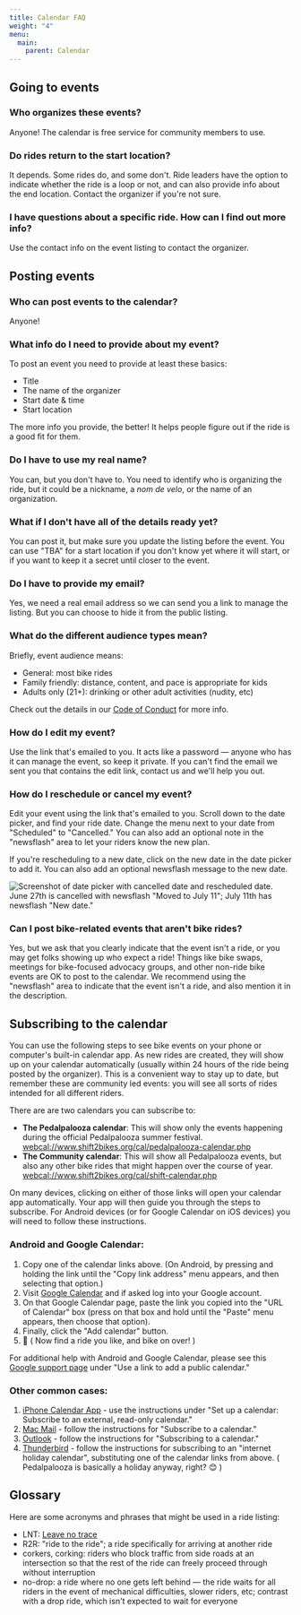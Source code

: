 ```yaml
---
title: Calendar FAQ
weight: "4"
menu:
  main:
    parent: Calendar
---
```

## Going to events

### Who organizes these events?

Anyone! The calendar is free service for community members to use.

### Do rides return to the start location?

It depends. Some rides do, and some don't. Ride leaders have the option to indicate whether the ride is a loop or not, and can also provide info about the end location. Contact the organizer if you're not sure.

### I have questions about a specific ride. How can I find out more info?

Use the contact info on the event listing to contact the organizer.

## Posting events

### Who can post events to the calendar?

Anyone!

### What info do I need to provide about my event?

To post an event you need to provide at least these basics:

* Title
* The name of the organizer
* Start date & time
* Start location

The more info you provide, the better! It helps people figure out if the ride is a good fit for them.

### Do I have to use my real name?

You can, but you don't have to. You need to identify who is organizing the ride, but it could be a nickname, a *nom de velo*, or the name of an organization.

### What if I don't have all of the details ready yet?

You can post it, but make sure you update the listing before the event. You can use "TBA" for a start location if you don't know yet where it will start, or if you want to keep it a secret until closer to the event.

### Do I have to provide my email?

Yes, we need a real email address so we can send you a link to manage the listing. But you can choose to hide it from the public listing.

### What do the different audience types mean?

Briefly, event audience means: 

* General: most bike rides
* Family friendly: distance, content, and pace is appropriate for kids
* Adults only (21+): drinking or other adult activities (nudity, etc)

Check out the details in our [Code of Conduct](/pages/shift-code-of-conduct/#3-expected-behavior) for more info.

### How do I edit my event?

Use the link that's emailed to you. It acts like a password — anyone who has it can manage the event, so keep it private. If you can't find the email we sent you that contains the edit link, contact us and we'll help you out.

### How do I reschedule or cancel my event?

Edit your event using the link that's emailed to you. Scroll down to the date picker, and find your ride date. Change the menu next to your date from "Scheduled" to "Cancelled." You can also add an optional note in the "newsflash" area to let your riders know the new plan.

If you're rescheduling to a new date, click on the new date in the date picker to add it. You can also add an optional newsflash message to the new date.

![Screenshot of date picker with cancelled date and rescheduled date. June 27th is cancelled with newsflash "Moved to July 11"; July 11th has newsflash "New date."](/images/uploads/rescheduling-a-ride.png)

### Can I post bike-related events that aren't bike rides?

Yes, but we ask that you clearly indicate that the event isn't a ride, or you may get folks showing up who expect a ride! Things like bike swaps, meetings for bike-focused advocacy groups, and other non-ride bike events are OK to post to the calendar. We recommend using the "newsflash" area to indicate that the event isn't a ride, and also mention it in the description.

## Subscribing to the calendar

You can use the following steps to see bike events on your phone or computer's built-in calendar app. As new rides are created, they will show up on your calendar automatically (usually within 24 hours of the ride being posted by the organizer). This is a convenient way to stay up to date, but remember these are community led events: you will see all sorts of rides intended for all different riders.

There are are two calendars you can subscribe to:

* **The Pedalpalooza calendar**: This will show only the events happening during the official Pedalpalooza summer festival. <webcal://www.shift2bikes.org/cal/pedalpalooza-calendar.php>
* **The Community calendar**: This will show all Pedalpalooza events, but also any other bike rides that might happen over the course of year. <webcal://www.shift2bikes.org/cal/shift-calendar.php>

On many devices, clicking on either of those links will open your calendar app automatically. Your app will then guide you through the steps to subscribe. For Android devices (or for Google Calendar on iOS devices) you will need to follow these instructions.

### Android and Google Calendar:

1. Copy one of the calendar links above. (On Android, by pressing and holding the link until the "Copy link address" menu appears, and then selecting that option.)
2. Visit [Google Calendar](https://calendar.google.com/calendar/u/0/r/settings/addbyurl) and if asked log into your Google account.
3. On that Google Calendar page, paste the link you copied into the "URL of Calendar" box (press on that box and hold until the "Paste" menu appears, then choose that option).
4. Finally, click the "Add calendar" button.
5. 🎉 ( Now find a ride you like, and bike on over! )

For additional help with Android and Google Calendar, please see this [Google support page](https://support.google.com/calendar/answer/37100) under "Use a link to add a public calendar."

### Other common cases:

1. [iPhone Calendar App](https://support.apple.com/guide/iphone/use-multiple-calendars-iph3d1110d4/ios) - use the instructions under "Set up a calendar: Subscribe to an external, read-only calendar."
2. [Mac Mail](https://support.apple.com/guide/calendar/subscribe-to-calendars-icl1022/mac) - follow the instructions for "Subscribe to a calendar."
3. [Outlook](https://support.microsoft.com/en-us/office/import-or-subscribe-to-a-calendar-in-outlook-on-the-web-503ffaf6-7b86-44fe-8dd6-8099d95f38df) - follow the instructions for "Subscribing to a calendar."
4. [Thunderbird](https://support.mozilla.org/en-US/kb/adding-a-holiday-calendar) - follow the instructions for subscribing to an "internet holiday calendar", substituting one of the calendar links from above.  ( Pedalpalooza is basically a holiday anyway, right? 😊 )

## Glossary

Here are some acronyms and phrases that might be used in a ride listing: 

* LNT: [Leave no trace](https://en.wikipedia.org/wiki/Leave_No_Trace)
* R2R: "ride to the ride"; a ride specifically for arriving at another ride
* corkers, corking: riders who block traffic from side roads at an intersection so that the rest of the ride can freely proceed through without interruption
* no-drop: a ride where no one gets left behind — the ride waits for all riders in the event of mechanical difficulties, slower riders, etc; contrast with a drop ride, which isn't expected to wait for everyone
